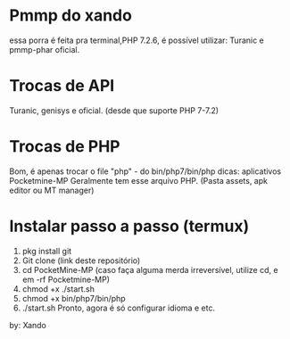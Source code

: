 # Pmmp do xando 
 essa porra é feita pra terminal,PHP 7.2.6,
 é possível utilizar: Turanic
 e pmmp-phar oficial.

# Trocas de API
Turanic, genisys e oficial. 
 (desde que suporte PHP 7-7.2)

# Trocas de PHP
Bom, é apenas trocar o file "php" -
do bin/php7/bin/php 
 dicas: aplicativos
 Pocketmine-MP Geralmente tem esse arquivo PHP. 
(Pasta assets, apk editor ou MT manager)

# Instalar passo a passo (termux)
1. pkg install git
2. Git clone (link deste repositório)
3. cd PocketMine-MP (caso faça alguma merda irreversível, utilize cd, e em -rf Pocketmine-MP)
4. chmod +x ./start.sh
5. chmod +x bin/php7/bin/php
6. ./start.sh 
Pronto, agora é só configurar idioma e etc.


by: Xando
